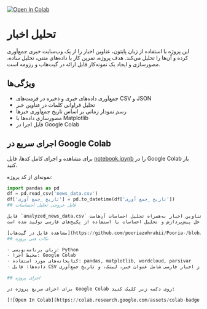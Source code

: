 [![Open In Colab](https://colab.research.google.com/assets/colab-badge.svg)](https://colab.research.google.com/github/pooriazohrabii/Pooria-/blob/main/News_Analysis.ipynb)
# تحلیل اخبار

این پروژه با استفاده از زبان پایتون، عناوین اخبار را از یک وب‌سایت خبری جمع‌آوری کرده و آن‌ها را تحلیل می‌کند. هدف پروژه، تمرین کار با داده‌های متنی، تحلیل ساده، مصورسازی و ایجاد یک نمونه‌کار قابل ارائه در گیت‌هاب و رزومه است.

## ویژگی‌ها

- جمع‌آوری داده‌های خبری و ذخیره در فرمت‌های CSV و JSON
- تحلیل فراوانی کلمات در عناوین خبر
- رسم نمودار زمانی بر اساس تاریخ جمع‌آوری خبرها
- مصورسازی داده‌ها با Matplotlib
- قابل اجرا در Google Colab

## اجرای سریع در Google Colab

برای مشاهده و اجرای کامل کدها، فایل [notebook.ipynb](https://github.com/pooriazohrabii/Pooria-/blob/main/notebook.ipynb) را در Google Colab باز کنید.

نمونه‌ای از کد پروژه:

```python
import pandas as pd
df = pd.read_csv('news_data.csv')
df['تاریخ _جمع آوری'] = pd.to_datetime(df['تاریخ _جمع آوری'])
## فایل خروجی تحلیل احساسات

فایل `analyzed_news_data.csv` شامل عناوین اخبار به‌همراه تحلیل احساسات آن‌هاست.  
این فایل پس از اجرای مراحل پیش‌پردازش و تحلیل احساسات با استفاده از پکیج‌های فارسی تولید شده است.

[مشاهده فایل در گیت‌هاب](https://github.com/pooriazohrabii/Pooria-/blob/main/analyzed_news_data.csv)
## نکات فنی پروژه

- زبان برنامه‌نویسی: Python
- محیط اجرا: Google Colab
- کتابخانه‌های مورد استفاده: pandas, matplotlib, wordcloud, parsivar
- داده‌ها: فایل CSV از اخبار فارسی شامل عنوان خبر، لینک، و تاریخ جمع‌آوری

## اجرای پروژه

برای اجرای سریع پروژه در Google Colab روی دکمه زیر کلیک کنید:

[![Open In Colab](https://colab.research.google.com/assets/colab-badge.svg)](https://colab.research.google.com/github/pooriazohrabii/Pooria-/blob/main/News_Analysis.ipynb)
